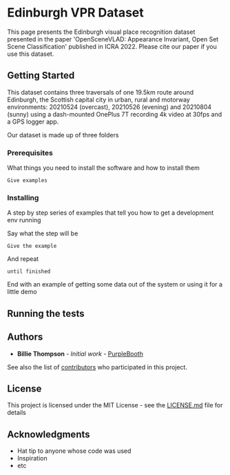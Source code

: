 # Edinburgh VPR Dataset

This page presents the Edinburgh visual place recognition dataset presented in the paper 'OpenSceneVLAD: Appearance Invariant, Open Set Scene Classification' published in ICRA 2022. Please cite our paper if you use this dataset. 

## Getting Started

This dataset contains three traversals of one 19.5km route around Edinburgh, the Scottish capital city in urban, rural and motorway environments: 20210524 (overcast), 20210526 (evening) and 20210804 (sunny) using a dash-mounted OnePlus 7T recording 4k video at 30fps and a GPS logger app. 

Our dataset is made up of three folders 

### Prerequisites

What things you need to install the software and how to install them

```
Give examples
```

### Installing

A step by step series of examples that tell you how to get a development env running

Say what the step will be

```
Give the example
```

And repeat

```
until finished
```

End with an example of getting some data out of the system or using it for a little demo

## Running the tests

## Authors

* **Billie Thompson** - *Initial work* - [PurpleBooth](https://github.com/PurpleBooth)

See also the list of [contributors](https://github.com/your/project/contributors) who participated in this project.

## License

This project is licensed under the MIT License - see the [LICENSE.md](LICENSE.md) file for details

## Acknowledgments

* Hat tip to anyone whose code was used
* Inspiration
* etc

